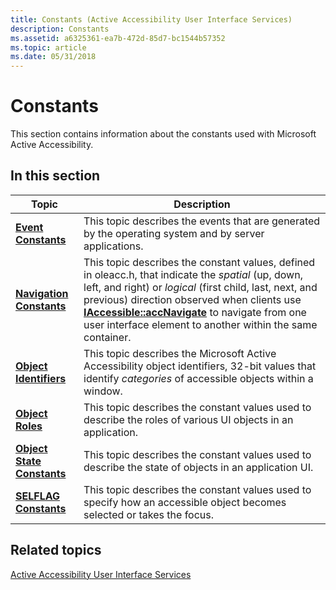 ```yaml
---
title: Constants (Active Accessibility User Interface Services)
description: Constants
ms.assetid: a6325361-ea7b-472d-85d7-bc1544b57352
ms.topic: article
ms.date: 05/31/2018
---
```


# Constants

This section contains information about the constants used with Microsoft Active Accessibility.

## In this section



| Topic                                                               | Description                                                                                                                                                                                                                                                                                                                                                                           |
|---------------------------------------------------------------------|---------------------------------------------------------------------------------------------------------------------------------------------------------------------------------------------------------------------------------------------------------------------------------------------------------------------------------------------------------------------------------------|
| [**Event Constants**](event-constants.md)<br/>               | This topic describes the events that are generated by the operating system and by server applications.<br/>                                                                                                                                                                                                                                                                     |
| [**Navigation Constants**](navigation-constants.md)<br/>     | This topic describes the constant values, defined in oleacc.h, that indicate the *spatial* (up, down, left, and right) or *logical* (first child, last, next, and previous) direction observed when clients use [**IAccessible::accNavigate**](/windows/desktop/api/Oleacc/nf-oleacc-iaccessible-accnavigate) to navigate from one user interface element to another within the same container.<br/> |
| [**Object Identifiers**](object-identifiers.md)<br/>         | This topic describes the Microsoft Active Accessibility object identifiers, 32-bit values that identify *categories* of accessible objects within a window.<br/>                                                                                                                                                                                                                |
| [**Object Roles**](object-roles.md)<br/>                     | This topic describes the constant values used to describe the roles of various UI objects in an application.<br/>                                                                                                                                                                                                                                                               |
| [**Object State Constants**](object-state-constants.md)<br/> | This topic describes the constant values used to describe the state of objects in an application UI.<br/>                                                                                                                                                                                                                                                                       |
| [**SELFLAG Constants**](selflag.md)<br/>                     | This topic describes the constant values used to specify how an accessible object becomes selected or takes the focus.<br/>                                                                                                                                                                                                                                                     |



 

## Related topics

<dl> <dt>

[Active Accessibility User Interface Services](active-accessibility-user-interface-services-ref.md)
</dt> </dl>

 

 






